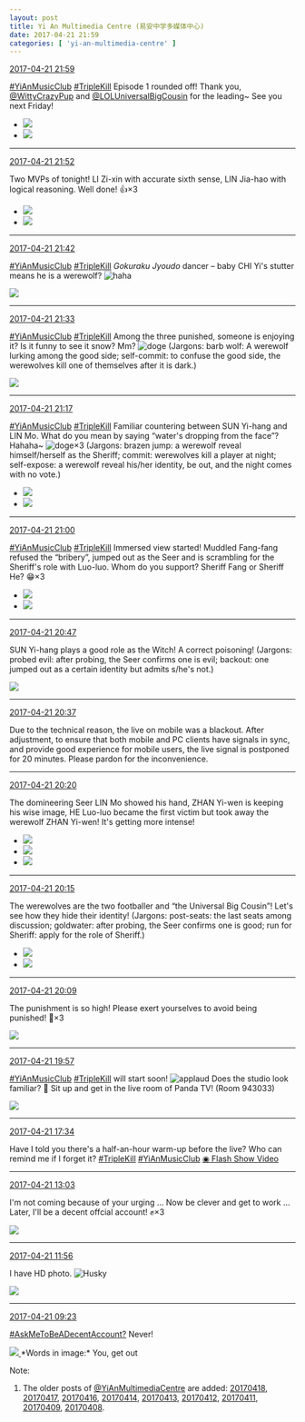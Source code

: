 ```yaml
---
layout: post
title: Yi An Multimedia Centre (易安中学多媒体中心)
date: 2017-04-21 21:59
categories: [ 'yi-an-multimedia-centre' ]
---
```


<div class="weibo-info">
  <a href="http://weibo.com/6196825252/EFzQ2gZzK">2017-04-21 21:59</a>
</div>

[#YiAnMusicClub](http://weibo.com/p/100808beae2e3e05b17b64f63ebedca39f19b2) [#TripleKill](http://weibo.com/p/100808d614267acb9089db17679bfac43299ac) Episode 1 rounded off! Thank you, [@WittyCrazyPup](http://weibo.com/u/5706219726) and [@LOLUniversalBigCousin](http://weibo.com/yuzhoujieshuo) for the leading~ See you next Friday!

<!-- more -->

<ul class="weibo-pic-list-1">
  <li class="weibo-pic">
    <a href="https://wx2.sinaimg.cn/mw690/006Lnfkogy1feunb29kllj31kw2dcgy5.jpg"><img src="https://wx2.sinaimg.cn/thumb150/006Lnfkogy1feunb29kllj31kw2dcgy5.jpg" /></a>
  </li>
  <li class="weibo-pic">
    <a href="https://wx4.sinaimg.cn/mw690/006Lnfkogy1feunbn950wj31kw2dcqdc.jpg"><img src="https://wx4.sinaimg.cn/thumb150/006Lnfkogy1feunbn950wj31kw2dcqdc.jpg" /></a>
  </li>
</ul>

---

<div class="weibo-info">
  <a href="http://weibo.com/6196825252/EFzMYw5MD">2017-04-21 21:52</a>
</div>

Two MVPs of tonight! LI Zi-xin with accurate sixth sense, LIN Jia-hao with logical reasoning. Well done! :thumbsup:×3

<ul class="weibo-pic-list-1">
  <li class="weibo-pic">
    <a href="https://wx3.sinaimg.cn/mw690/006Lnfkogy1feun3ndeuoj31kw2dcwqc.jpg"><img src="https://wx3.sinaimg.cn/thumb150/006Lnfkogy1feun3ndeuoj31kw2dcwqc.jpg" /></a>
  </li>
  <li class="weibo-pic">
    <a href="https://wx1.sinaimg.cn/mw690/006Lnfkogy1feun4eh9xfj31kw2dck2l.jpg"><img src="https://wx1.sinaimg.cn/thumb150/006Lnfkogy1feun4eh9xfj31kw2dck2l.jpg" /></a>
  </li>
</ul>

---

<div class="weibo-info">
  <a href="http://weibo.com/6196825252/EFzJ1AoMu">2017-04-21 21:42</a>
</div>

[#YiAnMusicClub](http://weibo.com/p/100808beae2e3e05b17b64f63ebedca39f19b2) [#TripleKill](http://weibo.com/p/100808d614267acb9089db17679bfac43299ac) *Gokuraku Jyoudo* dancer – baby CHI Yi's stutter means he is a werewolf? ![haha](http://img.t.sinajs.cn/t4/appstyle/expression/ext/normal/6a/laugh.gif)

<a href="https://wx2.sinaimg.cn/mw690/006Lnfkogy1feumua96aaj31kw2dcgy7.jpg">
  <img class="weibo-pic-preview" src="https://wx2.sinaimg.cn/orj360/006Lnfkogy1feumua96aaj31kw2dcgy7.jpg" />
</a>

---

<div class="weibo-info">
  <a href="http://weibo.com/6196825252/EFzFqdJRE">2017-04-21 21:33</a>
</div>

[#YiAnMusicClub](http://weibo.com/p/100808beae2e3e05b17b64f63ebedca39f19b2) [#TripleKill](http://weibo.com/p/100808d614267acb9089db17679bfac43299ac) Among the three punished, someone is enjoying it? Is it funny to see it snow? Mm? ![doge](http://img.t.sinajs.cn/t4/appstyle/expression/ext/normal/b6/doge_org.gif) (Jargons: barb wolf: A werewolf lurking among the good side; self-commit: to confuse the good side, the werewolves kill one of themselves after it is dark.)

<a href="https://wx1.sinaimg.cn/mw690/006Lnfkogy1feumhur6vhj31kw11x7bt.jpg">
  <img class="weibo-pic-preview-h" src="https://wx1.sinaimg.cn/orj360/006Lnfkogy1feumhur6vhj31kw11x7bt.jpg" />
</a>

---

<div class="weibo-info">
  <a href="http://weibo.com/6196825252/EFzyYEpry">2017-04-21 21:17</a>
</div>

[#YiAnMusicClub](http://weibo.com/p/100808beae2e3e05b17b64f63ebedca39f19b2) [#TripleKill](http://weibo.com/p/100808d614267acb9089db17679bfac43299ac) Familiar countering between SUN Yi-hang and LIN Mo. What do you mean by saying “water's dropping from the face”? Hahaha~ ![doge](http://img.t.sinajs.cn/t4/appstyle/expression/ext/normal/b6/doge_org.gif)×3 (Jargons: brazen jump: a werewolf reveal himself/herself as the Sheriff; commit: werewolves kill a player at night; self-expose: a werewolf reveal his/her identity, be out, and the night comes with no vote.)

<ul class="weibo-pic-list-1">
  <li class="weibo-pic">
    <a href="https://wx1.sinaimg.cn/mw690/006Lnfkogy1feulrf89trj31kw2dcak7.jpg"><img src="https://wx1.sinaimg.cn/thumb150/006Lnfkogy1feulrf89trj31kw2dcak7.jpg" /></a>
  </li>
  <li class="weibo-pic">
    <a href="https://wx3.sinaimg.cn/mw690/006Lnfkogy1feulrfzsbhj31kw2dc14x.jpg"><img src="https://wx3.sinaimg.cn/thumb150/006Lnfkogy1feulrfzsbhj31kw2dc14x.jpg" /></a>
  </li>
</ul>

---

<div class="weibo-info">
  <a href="http://weibo.com/6196825252/EFzs8luCe">2017-04-21 21:00</a>
</div>

[#YiAnMusicClub](http://weibo.com/p/100808beae2e3e05b17b64f63ebedca39f19b2) [#TripleKill](http://weibo.com/p/100808d614267acb9089db17679bfac43299ac) Immersed view started! Muddled Fang-fang refused the “bribery”, jumped out as the Seer and is scrambling for the Sheriff's role with Luo-luo. Whom do you support? Sheriff Fang or Sheriff He? :grin:×3

<ul class="weibo-pic-list-1">
  <li class="weibo-pic">
    <a href="https://wx4.sinaimg.cn/mw690/006Lnfkogy1feuld6ee31j31kw2dbn87.jpg"><img src="https://wx4.sinaimg.cn/thumb150/006Lnfkogy1feuld6ee31j31kw2dbn87.jpg" /></a>
  </li>
  <li class="weibo-pic">
    <a href="https://wx3.sinaimg.cn/mw690/006Lnfkogy1feuld7adrqj31kw2dcdqe.jpg"><img src="https://wx3.sinaimg.cn/thumb150/006Lnfkogy1feuld7adrqj31kw2dcdqe.jpg" /></a>
  </li>
</ul>

---

<div class="weibo-info">
  <a href="http://weibo.com/6196825252/EFzmL1VPo">2017-04-21 20:47</a>
</div>

SUN Yi-hang plays a good role as the Witch! A correct poisoning! (Jargons: probed evil: after probing, the Seer confirms one is evil; backout: one jumped out as a certain identity but admits s/he's not.)

<a href="https://wx3.sinaimg.cn/mw690/006Lnfkogy1feul0mzu4wj31kw2dck2e.jpg">
  <img class="weibo-pic-preview" src="https://wx3.sinaimg.cn/orj360/006Lnfkogy1feul0mzu4wj31kw2dck2e.jpg" />
</a>

---

<div class="weibo-info">
  <a href="http://weibo.com/6196825252/EFziKwlcL">2017-04-21 20:37</a>
</div>

Due to the technical reason, the live on mobile was a blackout. After adjustment, to ensure that both mobile and PC clients have signals in sync, and provide good experience for mobile users, the live signal is postponed for 20 minutes. Please pardon for the inconvenience.

---

<div class="weibo-info">
  <a href="http://weibo.com/6196825252/EFzbGzb79">2017-04-21 20:20</a>
</div>

The domineering Seer LIN Mo showed his hand, ZHAN Yi-wen is keeping his wise image, HE Luo-luo became the first victim but took away the werewolf ZHAN Yi-wen! It's getting more intense!

<ul class="weibo-pic-list-1">
  <li class="weibo-pic">
    <a href="https://wx3.sinaimg.cn/mw690/006Lnfkogy1feukgro4jyj31kw2dc7a8.jpg"><img src="https://wx3.sinaimg.cn/thumb150/006Lnfkogy1feukgro4jyj31kw2dc7a8.jpg" /></a>
  </li>
  <li class="weibo-pic">
    <a href="https://wx3.sinaimg.cn/mw690/006Lnfkogy1feukgsqhewj31kw2dcwps.jpg"><img src="https://wx3.sinaimg.cn/thumb150/006Lnfkogy1feukgsqhewj31kw2dcwps.jpg" /></a>
  </li>
  <li class="weibo-pic">
    <a href="https://wx3.sinaimg.cn/mw690/006Lnfkogy1feukgu36jdj31kw2dbakn.jpg"><img src="https://wx3.sinaimg.cn/thumb150/006Lnfkogy1feukgu36jdj31kw2dbakn.jpg" /></a>
  </li>
</ul>

---

<div class="weibo-info">
  <a href="http://weibo.com/6196825252/EFz9P5uhH">2017-04-21 20:15</a>
</div>

The werewolves are the two footballer and “the Universal Big Cousin”! Let's see how they hide their identity! (Jargons: post-seats: the last seats among discussion; goldwater: after probing, the Seer confirms one is good; run for Sheriff: apply for the role of Sheriff.)

<ul class="weibo-pic-list-1">
  <li class="weibo-pic">
    <a href="https://wx1.sinaimg.cn/mw690/006Lnfkogy1feukc0jf20j31kw2dbjxh.jpg"><img src="https://wx1.sinaimg.cn/thumb150/006Lnfkogy1feukc0jf20j31kw2dbjxh.jpg" /></a>
  </li>
  <li class="weibo-pic">
    <a href="https://wx3.sinaimg.cn/mw690/006Lnfkogy1feukc1ahqoj31kw2dck16.jpg"><img src="https://wx3.sinaimg.cn/thumb150/006Lnfkogy1feukc1ahqoj31kw2dck16.jpg" /></a>
  </li>
</ul>

---

<div class="weibo-info">
  <a href="http://weibo.com/6196825252/EFz7boWMb">2017-04-21 20:09</a>
</div>

The punishment is so high! Please exert yourselves to avoid being punished! :grimacing:×3

<a href="https://wx1.sinaimg.cn/mw690/006Lnfkogy1feuk2v24nzj31kw11xqdc.jpg">
  <img class="weibo-pic-preview-h" src="https://wx1.sinaimg.cn/orj360/006Lnfkogy1feuk2v24nzj31kw11xqdc.jpg" />
</a>

---

<div class="weibo-info">
  <a href="http://weibo.com/6196825252/EFz2kvRJs">2017-04-21 19:57</a>
</div>

[#YiAnMusicClub](http://weibo.com/p/100808beae2e3e05b17b64f63ebedca39f19b2) [#TripleKill](http://weibo.com/p/100808d614267acb9089db17679bfac43299ac) will start soon! ![applaud](http://img.t.sinajs.cn/t4/appstyle/expression/ext/normal/36/gza_org.gif) Does the studio look familiar? :grimacing: Sit up and get in the live room of Panda TV! (Room 943033)

<a href="https://wx4.sinaimg.cn/mw690/006Lnfkogy1feujs585z4j31kw11xtjb.jpg">
  <img class="weibo-pic-preview-h" src="https://wx4.sinaimg.cn/orj360/006Lnfkogy1feujs585z4j31kw11xtjb.jpg" />
</a>

---

<div class="weibo-info">
  <a href="http://weibo.com/6196825252/EFy6fm5qQ">2017-04-21 17:34</a>
</div>

Have I told you there's a half-an-hour warm-up before the live? Who can remind me if I forget it? [#TripleKill](http://weibo.com/p/100808d614267acb9089db17679bfac43299ac) [#YiAnMusicClub](http://weibo.com/p/100808beae2e3e05b17b64f63ebedca39f19b2) [◉ Flash Show Video](http://www.miaopai.com/show/91hM3yxMYxBYGAx9vSOA3MjEBHTblfRV.html)

---

<div class="weibo-info">
  <a href="http://weibo.com/6196825252/EFwkj1Q0X">2017-04-21 13:03</a>
</div>

I'm not coming because of your urging … Now be clever and get to work … Later, I'll be a decent offcial account! :fist:×3

<a href="https://wx4.sinaimg.cn/mw690/006Lnfkogy1feu7qec45oj30qo14yww5.jpg">
  <img class="weibo-pic-preview" src="https://wx4.sinaimg.cn/orj360/006Lnfkogy1feu7qec45oj30qo14yww5.jpg" />
</a>

---

<div class="weibo-info">
  <a href="http://weibo.com/6196825252/EFvSZc3zY">2017-04-21 11:56</a>
</div>

I have HD photo. ![Husky](http://img.t.sinajs.cn/t4/appstyle/expression/ext/normal/74/moren_hashiqi_org.png)

<a href="https://wx4.sinaimg.cn/mw690/006Lnfkogy1feu5w2rqeij31kw0lbwqv.jpg">
  <img class="weibo-pic-preview-h" src="https://wx4.sinaimg.cn/orj360/006Lnfkogy1feu5w2rqeij31kw0lbwqv.jpg" />
</a>

---

<div class="weibo-info">
  <a href="http://weibo.com/6196825252/EFuSXp7mC">2017-04-21 09:23</a>
</div>

[#AskMeToBeADecentAccount?](http://weibo.com/p/1008082b6d0d6e9bc67a89f41bfd0bcee1a858) Never!

<a href="https://wx1.sinaimg.cn/mw690/006Lnfkoly1feu1h2z3sfj30ku0kumzh.jpg">
  <img class="weibo-pic-preview" src="https://wx1.sinaimg.cn/orj360/006Lnfkoly1feu1h2z3sfj30ku0kumzh.jpg" />
</a>  
*Words in image:*  
You, get out

Note:
1. The older posts of [@YiAnMultimediaCentre](http://weibo.com/u/6196825252) are added: [20170418](20170418.html), [20170417](20170417.html), [20170416](20170416.html), [20170414](20170414.html), [20170413](20170413.html), [20170412](20170412.html), [20170411](20170411.html), [20170409](20170409.html), [20170408](20170408.html).
